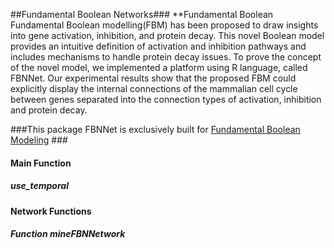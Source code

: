 ##Fundamental Boolean Networks###
**Fundamental Boolean
Fundamental Boolean modelling(FBM) has been proposed to draw insights into gene activation, inhibition, and protein decay. This
novel Boolean model provides an intuitive definition of activation and inhibition pathways
and includes mechanisms to handle protein decay issues. To prove the concept of
the novel model, we implemented a platform using R language, called FBNNet. Our
experimental results show that the proposed FBM could explicitly display the internal
connections of the mammalian cell cycle between genes separated into the connection
types of activation, inhibition and protein decay.

###This package FBNNet is exclusively built for [Fundamental Boolean Modeling](https://www.frontiersin.org/articles/10.3389/fphys.2018.01328/full "Fundamental Boolean Modeling") ###

#### Main Function ####
##### use_temporal ##### 
#### Network Functions ####
##### Function mineFBNNetwork #####



